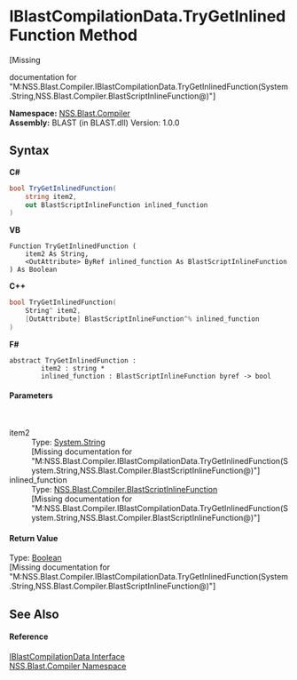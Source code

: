 # IBlastCompilationData.TryGetInlinedFunction Method 
 

\[Missing <summary> documentation for "M:NSS.Blast.Compiler.IBlastCompilationData.TryGetInlinedFunction(System.String,NSS.Blast.Compiler.BlastScriptInlineFunction@)"\]

**Namespace:**&nbsp;<a href="26a25caa-f50b-92ad-f15c-dbb9db1493ae">NSS.Blast.Compiler</a><br />**Assembly:**&nbsp;BLAST (in BLAST.dll) Version: 1.0.0

## Syntax

**C#**<br />
``` C#
bool TryGetInlinedFunction(
	string item2,
	out BlastScriptInlineFunction inlined_function
)
```

**VB**<br />
``` VB
Function TryGetInlinedFunction ( 
	item2 As String,
	<OutAttribute> ByRef inlined_function As BlastScriptInlineFunction
) As Boolean
```

**C++**<br />
``` C++
bool TryGetInlinedFunction(
	String^ item2, 
	[OutAttribute] BlastScriptInlineFunction^% inlined_function
)
```

**F#**<br />
``` F#
abstract TryGetInlinedFunction : 
        item2 : string * 
        inlined_function : BlastScriptInlineFunction byref -> bool 

```


#### Parameters
&nbsp;<dl><dt>item2</dt><dd>Type: <a href="https://docs.microsoft.com/dotnet/api/system.string" target="_blank" rel="noopener noreferrer">System.String</a><br />\[Missing <param name="item2"/> documentation for "M:NSS.Blast.Compiler.IBlastCompilationData.TryGetInlinedFunction(System.String,NSS.Blast.Compiler.BlastScriptInlineFunction@)"\]</dd><dt>inlined_function</dt><dd>Type: <a href="3fbdacdd-dea0-1dcb-3082-313eb48e07f8">NSS.Blast.Compiler.BlastScriptInlineFunction</a><br />\[Missing <param name="inlined_function"/> documentation for "M:NSS.Blast.Compiler.IBlastCompilationData.TryGetInlinedFunction(System.String,NSS.Blast.Compiler.BlastScriptInlineFunction@)"\]</dd></dl>

#### Return Value
Type: <a href="https://docs.microsoft.com/dotnet/api/system.boolean" target="_blank" rel="noopener noreferrer">Boolean</a><br />\[Missing <returns> documentation for "M:NSS.Blast.Compiler.IBlastCompilationData.TryGetInlinedFunction(System.String,NSS.Blast.Compiler.BlastScriptInlineFunction@)"\]

## See Also


#### Reference
<a href="d2afd70e-15cd-df6e-c1b9-6e1d3e9552bd">IBlastCompilationData Interface</a><br /><a href="26a25caa-f50b-92ad-f15c-dbb9db1493ae">NSS.Blast.Compiler Namespace</a><br />